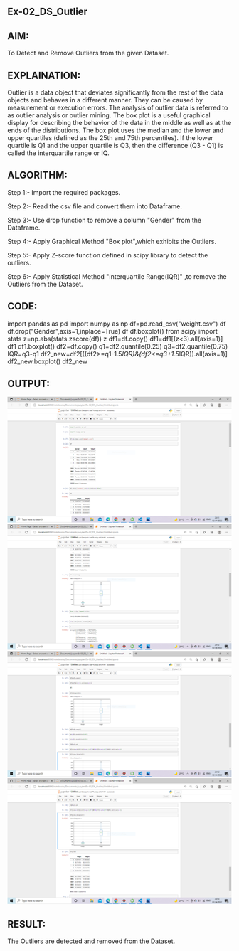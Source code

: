 ## Ex-02_DS_Outlier
## AIM:
To Detect and Remove Outliers from the given Dataset.
## EXPLAINATION:
Outlier is a data object that deviates significantly from the rest of the data objects and behaves in a different manner. They can be caused by measurement or execution errors. The analysis of outlier data is referred to as outlier analysis or outlier mining. The box plot is a useful graphical display for describing the behavior of the data in the middle as well as at the ends of the distributions. The box plot uses the median and the lower and upper quartiles (defined as the 25th and 75th percentiles). If the lower quartile is Q1 and the upper quartile is Q3, then the difference (Q3 - Q1) is called the interquartile range or IQ.

## ALGORITHM:
Step 1:-
Import the required packages.

Step 2:-
Read the csv file and convert them into Dataframe.

Step 3:-
Use drop function to remove a column "Gender" from the Dataframe.

Step 4:-
Apply Graphical Method "Box plot",which exhibits the Outliers.

Step 5:-
Apply Z-score function defined in scipy library to detect the outliers.

Step 6:-
Apply Statistical Method "Interquartile Range(IQR)" ,to remove the Outliers from the Dataset.

## CODE:
import pandas as pd
import numpy as np
df=pd.read_csv("weight.csv")
df
df.drop("Gender",axis=1,inplace=True)
df
df.boxplot()
from scipy import stats
z=np.abs(stats.zscore(df))
z
df1=df.copy()
df1=df1[(z<3).all(axis=1)]
df1
df1.boxplot()
df2=df.copy()
q1=df2.quantile(0.25)
q3=df2.quantile(0.75)
IQR=q3-q1
df2_new=df2[((df2>=q1-1.5*IQR)&(df2<=q3+1.5*IQR)).all(axis=1)]
df2_new.boxplot()
df2_new
## OUTPUT:
![output](.//l1.PNG)
![output](.//l2.PNG)
![output](.//l3.PNG)
![output](.//l4.PNG)

## RESULT:
The Outliers are detected and removed from the Dataset.